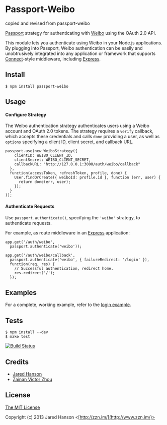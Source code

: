 # Passport-Weibo

copied and revised from passport-weibo

[Passport](http://passportjs.org/) strategy for authenticating with [Weibo](https://weibo.com/)
using the OAuth 2.0 API.

This module lets you authenticate using Weibo in your Node.js applications.
By plugging into Passport, Weibo authentication can be easily and
unobtrusively integrated into any application or framework that supports
[Connect](http://www.senchalabs.org/connect/)-style middleware, including
[Express](http://expressjs.com/).

## Install

    $ npm install passport-weibo

## Usage

#### Configure Strategy

The Weibo authentication strategy authenticates users using a Weibo account
and OAuth 2.0 tokens.  The strategy requires a `verify` callback, which accepts
these credentials and calls `done` providing a user, as well as `options`
specifying a client ID, client secret, and callback URL.

    passport.use(new WeiboStrategy({
        clientID: WEIBO_CLIENT_ID,
        clientSecret: WEIBO_CLIENT_SECRET,
        callbackURL: "http://127.0.0.1:3000/auth/weibo/callback"
      },
      function(accessToken, refreshToken, profile, done) {
        User.findOrCreate({ weiboId: profile.id }, function (err, user) {
          return done(err, user);
        });
      }
    ));

#### Authenticate Requests

Use `passport.authenticate()`, specifying the `'weibo'` strategy, to
authenticate requests.

For example, as route middleware in an [Express](http://expressjs.com/)
application:

    app.get('/auth/weibo',
      passport.authenticate('weibo'));

    app.get('/auth/weibo/callback', 
      passport.authenticate('weibo', { failureRedirect: '/login' }),
      function(req, res) {
        // Successful authentication, redirect home.
        res.redirect('/');
      });

## Examples

For a complete, working example, refer to the [login example](https://github.com/xinbenlv/passport-weibo/tree/master/examples/login).

## Tests

    $ npm install --dev
    $ make test

[![Build Status](https://secure.travis-ci.org/xinbenlv/passport-weibo.png)](http://travis-ci.org/xinbenlv/passport-weibo)

## Credits

  - [Jared Hanson](http://github.com/jaredhanson)
  - [Zainan Victor Zhou](http://github.com/xinbenv)


## License

[The MIT License](http://opensource.org/licenses/MIT)

Copyright (c) 2013 Jared Hanson <[http://zzn.im/](http://www.zzn.im/)>

